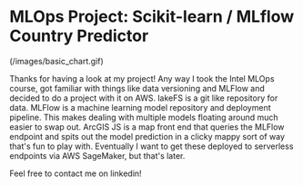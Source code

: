 # MLOps Project: Scikit-learn / MLflow Country Predictor
(/images/basic_chart.gif)

Thanks for having a look at my project! Any way I took the Intel MLOps course, got familiar with things like data versioning and MLFlow and decided to do a project with it on AWS. 
lakeFS is a git like repository for data. MLFlow is a machine learning model repository and deployment pipeline. This makes dealing with multiple models floating around much easier to swap out. ArcGIS JS is a map front end that queries the MLFlow endpoint and spits out the model prediction in a clicky mappy sort of way that's fun to play with. Eventually I want to get these deployed to serverless endpoints via AWS SageMaker, but that's later.

Feel free to contact me on linkedin!